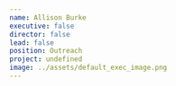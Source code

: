 ```yaml
---
name: Allison Burke
executive: false
director: false
lead: false
position: Outreach
project: undefined
image: ../assets/default_exec_image.png
---
```

